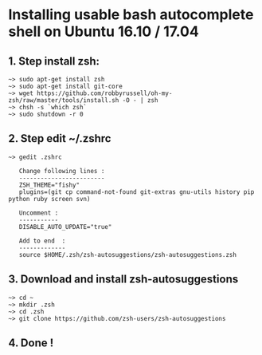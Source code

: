 # Installing usable bash autocomplete shell on Ubuntu 16.10 / 17.04

## 1. Step install zsh:

```
~> sudo apt-get install zsh
~> sudo apt-get install git-core
~> wget https://github.com/robbyrussell/oh-my-zsh/raw/master/tools/install.sh -O - | zsh
~> chsh -s `which zsh`
~> sudo shutdown -r 0
```

## 2. Step edit ~/.zshrc

```
~> gedit .zshrc

   Change following lines :
   ------------------------
   ZSH_THEME="fishy"
   plugins=(git cp command-not-found git-extras gnu-utils history pip python ruby screen svn)

   Uncomment :
   -----------
   DISABLE_AUTO_UPDATE="true"

   Add to end  :
   -------------
   source $HOME/.zsh/zsh-autosuggestions/zsh-autosuggestions.zsh
```

## 3. Download and install zsh-autosuggestions

```
~> cd ~
~> mkdir .zsh
~> cd .zsh
~> git clone https://github.com/zsh-users/zsh-autosuggestions
```

## 4. Done !


